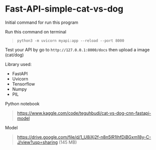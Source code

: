 # Fast-API-simple-cat-vs-dog

Initial command for run this program

Run this command on terminal

> `python3 -m uvicorn myapi:app --reload --port 8000`

Test your API by go to `http://127.0.0.1:8000/docs` then upload a image (cat/dog)


Library used:
- FastAPI
- Uvicorn
- Tensorflow
- Numpy
- PIL

Python notebook
> https://www.kaggle.com/code/teguhbudi/cat-vs-dog-cnn-fastapi-model

Model
> https://drive.google.com/file/d/1_U8iXj2f-n8n5lR1lhfDiBGxm18y-C-J/view?usp=sharing (145 MB)
